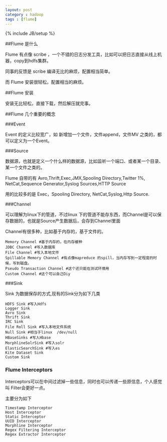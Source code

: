 ```yaml
---
layout: post
category : hadoop
tags : [flume]
---
```

{% include JB/setup %}

##Flume 是什么

Flume 有点像 scribe ，一个不错的日志分发工具，比如可以把日志直接从线上机器，copy到hdfs集群。

同事的反馈是 scribe 编译无比的麻烦，配置相当简单。

而 Flume 安装很轻松，配置相当的麻烦。


##Flume 安装

安装无比轻松，直接下载，然后解压就完事。


##Flume 几个重要的概念


###Event

Event 的定义比较宽广，如 新增加一个文件，文件append，文件MV 之类的，都可以定义为一个Event。



###Source

数据源，也就是定义一个什么样的数据源，比如监听一个端口、或者某一个目录、某一个文件之类的。

Flume 自带的有 Avro,Thrift,Exec,JMX,Spooling Directory,Twitter 1%, NetCat,Sequence Generator,Syslog Sources,HTTP Source

用的比较多的是 Exec，Spooling Directory, NetCat,Syslog,Http Source.


###Channel

可以理解为linux下的管道，不过linux 下的管道不能存东西，而Channel是可以保存数据的，也就是Source产生数据后，会存到Channel里面

Channel有很多种，比如基于内存的，基于文件的。

    Memory Channel #基于内存的，在内存缓种
    JDBC Channel #写入数据库
    File Channel #写入本地文件
    Spillable Memory Channel #有点像mapreduce 的spill，当内存写到一定程度的时候，写到磁盘。
    Pseudo Transaction Channel #这个还只能在测试环境用
    Custom Channel #这个可以自己Diy

###Sink

Sink 为数据保存的方式,现有的Sink分为如下几类

    HDFS Sink #写入Hdfs
    Logger Sink 
    Avro Sink
    Thrift Sink
    IRC Sink
    File Roll Sink #写入本地文件系统
    Null Sink #相当于linux  /dev/null
    HBaseSinks #写入Hbase
    MorphlineSolrSink #写入solr
    ElasticSearchSink #写入es
    Kite Dataset Sink 
    Custom Sink

### Flume  Interceptors 

Interceptors可以在中间过滤掉一些信息，同时也可以传递一些原信息，个人感觉叫 Filter会更好一点。

主要分为如下

    Timestamp Interceptor
    Host Interceptor
    Static Interceptor
    UUID Interceptor
    Morphline Interceptor
    Regex Filtering Interceptor
    Regex Extractor Interceptor




    

